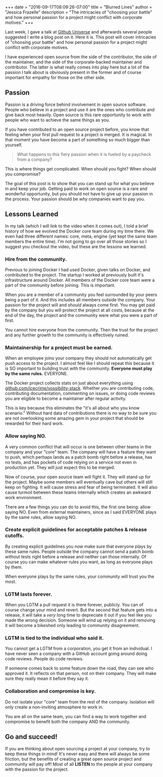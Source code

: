 +++
date = "2016-09-17T08:09:26-07:00"
title = "Blurred Lines"
author = "Jessica Frazelle"
description = "The intricacies of "choosing your battle" and how personal passion for a project might conflict with corporate motives."
+++

Last week, I gave a talk at [Github Universe](http://githubuniverse.com/program/sessions/#blurry-lines)
and afterwards several people suggested I write a blog post on it. Here it
is. This post will cover intricacies of "choosing your battle" and how personal
passion for a project might conflict with corporate motives.

I have experienced open source from the side of the contributor,
the side of the maintainer,
and the side of the corporate-backed maintainer and contributor. The latter is
what really comes into play here but a lot of the passion I talk about is
obviously present in the former and of course important for empathy for those
on the other side.

## Passion

Passion is a driving force behind involvement in open source software. People
who believe in a project and use it are the ones who contribute and give back
most heavily. Open source is this rare opportunity to work with people who want
to achieve the same things as you.

If you have contributed to an open source project before, you know that feeling
when your first pull request to a project is merged. It is magical. In that
moment you have become a part of something so much bigger than yourself.

> What happens to this fiery passion when it is fueled by a paycheck from a company?

This is where things get complicated. When should you fight? When should you
compromise?

The goal of this post is to show that you can stand up for what you believe in
and keep your job. Getting paid to work on open source is a rare and wonderful
opportunity, but you should not have to give up your passion in the process.
Your passion should be _why_ companies want to pay you.

## Lessons Learned

In my talk (which I will link to the video when it comes out), I told a brief
history of how we evolved the Docker core team during my time there. We even
had three different names: core, meta, engine (yet kept the same team members
the entire time). I'm not going to go over all those stories so I suggest you
checkout the video, but these are the lessons we learned.

### Hire from the community.

Previous to joining Docker I had used Docker, given talks on Docker, and
contributed to the project. The startup I worked at previously built it's
infrastructure around Docker. All members of the Docker core team were a part
of the community before joining. This is important.

When you are a member of a community you feel surrounded by your peers being
a part of it. And this includes all members outside the company. Your passion
for the project will and _should_ always come first. You may get paid by the
company but you will protect the project at all costs, because at the end of
the day, the project and the community were what you were a part of first.

You cannot hire everyone from the community. Then the trust for the project and
any further growth to the community is effectively ruined.

### Maintainership for a project must be earned.

When an employee joins your company they should not automatically get push
access to the project. I almost feel like I should repeat this because it is SO
important to building trust with the community. **Everyone must play by the
same rules.** EVERYONE.

The Docker project collects stats on just about everything using
[github.com/icecrime/vossibility-stack](https://github.com/icecrime/vossibility-stack).
Whether you are contributing code, contributing documentation, commenting on
issues, or doing code reviews you are eligible to become a maintainer after
regular activity.

This is key because this eliminates the "it's all about who you know scenario."
Without hard data of contributions there is no way to be sure you are not
overlooking some amazing gem in your project that should be rewarded for their
hard work.

### Allow saying NO.

A very common conflict that will occur is one between other teams in the
company and your "core" team. The company will have a feature they want to
push, which perhaps lands as a patch bomb right before a release, has no tests,
and has pockets of code relying on a service not even in production yet. They will
just expect this to be merged.

Now of course, your open source team will fight it. They will stand up for the
project. Maybe some members will eventually cave but others will still keep on
fighting. It will cause stress and fear of being terminated. It will also cause
turmoil between these teams internally which creates an awkward work
environment.

There are a few things you can do to avoid this, the first one being: allow
saying NO. Even from external maintainers, since as I said EVERYONE plays by
the same rules, allow saying NO.

### Create explicit guidelines for acceptable patches & release cutoffs.

By creating explicit guidelines you now make sure that everyone plays by these
same rules. People outside the company cannot send a patch bomb
without tests right before a release and neither can those internally. Of
course you can make whatever rules you want, as long as everyone plays by them.

When everyone plays by the same rules, your community will trust you
the most.

### LGTM lasts forever.

When you LGTM a pull request it is there forever, publicly. You can of course
change your mind and revert. But the second that feature gets into
a release, it will take a _very_ long time to depreciate it out if you feel like
you made the wrong decision. Someone will wind up relying on it and removing it
will become a bikeshed only leading to community disagreement.

### LGTM is tied to the individual who said it.

You cannot get a LGTM from a corporation, you get it from an individual. I have
never seen a company with a GitHub account going around doing code reviews.
People do code reviews.

If someone comes back to some feature down the road, they can
see who approved it. It reflects on that person, not on their company.
They will make sure they really mean it before they say it.

### Collaboration and compromise is key.

Do not isolate your "core" team from the rest of the company. Isolation will only
create a non-inviting atmosphere to work in.

You are all on the same team, you can find a way to work together and compromise
to benefit both the company AND the community.

## Go and succeed!

If you are thinking about open sourcing a project at your company, try to keep
these things in mind! It's never easy and there will always be some friction,
but the benefits of creating a great open source project and community will pay off!
Most of all **LISTEN** to the people at your company with the passion for the
project.
